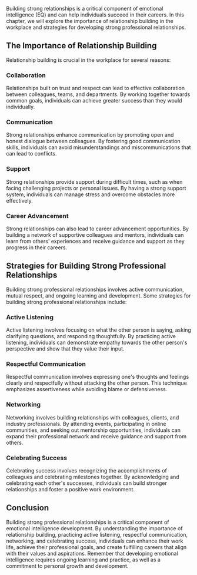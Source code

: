 
Building strong relationships is a critical component of emotional intelligence (EQ) and can help individuals succeed in their careers. In this chapter, we will explore the importance of relationship building in the workplace and strategies for developing strong professional relationships.

The Importance of Relationship Building
---------------------------------------

Relationship building is crucial in the workplace for several reasons:

### Collaboration

Relationships built on trust and respect can lead to effective collaboration between colleagues, teams, and departments. By working together towards common goals, individuals can achieve greater success than they would individually.

### Communication

Strong relationships enhance communication by promoting open and honest dialogue between colleagues. By fostering good communication skills, individuals can avoid misunderstandings and miscommunications that can lead to conflicts.

### Support

Strong relationships provide support during difficult times, such as when facing challenging projects or personal issues. By having a strong support system, individuals can manage stress and overcome obstacles more effectively.

### Career Advancement

Strong relationships can also lead to career advancement opportunities. By building a network of supportive colleagues and mentors, individuals can learn from others' experiences and receive guidance and support as they progress in their careers.

Strategies for Building Strong Professional Relationships
---------------------------------------------------------

Building strong professional relationships involves active communication, mutual respect, and ongoing learning and development. Some strategies for building strong professional relationships include:

### Active Listening

Active listening involves focusing on what the other person is saying, asking clarifying questions, and responding thoughtfully. By practicing active listening, individuals can demonstrate empathy towards the other person's perspective and show that they value their input.

### Respectful Communication

Respectful communication involves expressing one's thoughts and feelings clearly and respectfully without attacking the other person. This technique emphasizes assertiveness while avoiding blame or defensiveness.

### Networking

Networking involves building relationships with colleagues, clients, and industry professionals. By attending events, participating in online communities, and seeking out mentorship opportunities, individuals can expand their professional network and receive guidance and support from others.

### Celebrating Success

Celebrating success involves recognizing the accomplishments of colleagues and celebrating milestones together. By acknowledging and celebrating each other's successes, individuals can build stronger relationships and foster a positive work environment.

Conclusion
----------

Building strong professional relationships is a critical component of emotional intelligence development. By understanding the importance of relationship building, practicing active listening, respectful communication, networking, and celebrating success, individuals can enhance their work life, achieve their professional goals, and create fulfilling careers that align with their values and aspirations. Remember that developing emotional intelligence requires ongoing learning and practice, as well as a commitment to personal growth and development.
